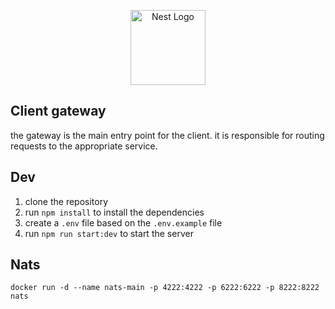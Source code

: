 <p align="center">
  <a href="http://nestjs.com/" target="blank"><img src="https://nestjs.com/img/logo-small.svg" width="120" alt="Nest Logo" /></a>
</p>

## Client gateway
the gateway is the main entry point for the client. it is responsible for routing requests to the appropriate service.

## Dev
1. clone the repository
2. run `npm install` to install the dependencies
3. create a `.env` file based on the `.env.example` file
4. run `npm run start:dev` to start the server


## Nats
````
docker run -d --name nats-main -p 4222:4222 -p 6222:6222 -p 8222:8222 nats
````
